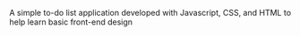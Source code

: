 A simple to-do list application developed with Javascript, CSS, and HTML to help learn basic front-end design

